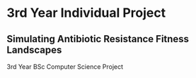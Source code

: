 # 3rd Year Individual Project
## Simulating Antibiotic Resistance Fitness Landscapes

3rd Year BSc Computer Science Project

